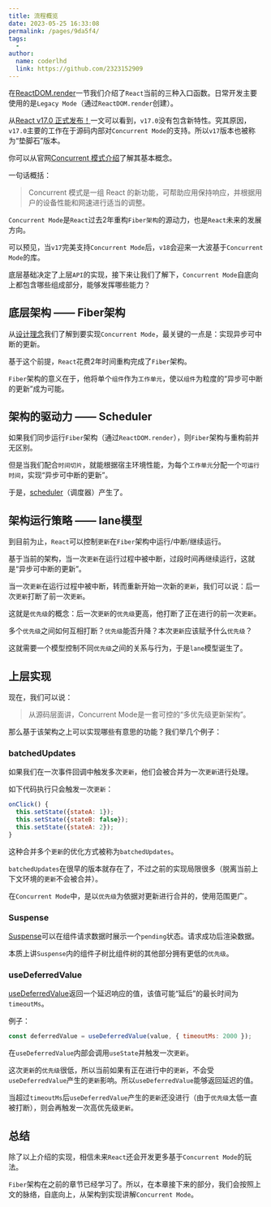 ```yaml
---
title: 流程概览
date: 2023-05-25 16:33:08
permalink: /pages/9da5f4/
tags:
  - 
author: 
  name: coderlhd
  link: https://github.com/2323152909
---
```

在[ReactDOM.render](../state/reactdom.html#react%E7%9A%84%E5%85%B6%E4%BB%96%E5%85%A5%E5%8F%A3%E5%87%BD%E6%95%B0)一节我们介绍了`React`当前的三种入口函数。日常开发主要使用的是`Legacy Mode`（通过`ReactDOM.render`创建）。

从[React v17.0 正式发布！](https://mp.weixin.qq.com/s/zrrqldzRbcPApga_Cp2b8A)一文可以看到，`v17.0`没有包含新特性。究其原因，`v17.0`主要的工作在于源码内部对`Concurrent Mode`的支持。所以`v17`版本也被称为“垫脚石”版本。

你可以从官网[Concurrent 模式介绍](https://zh-hans.reactjs.org/docs/concurrent-mode-intro.html)了解其基本概念。

一句话概括：

> Concurrent 模式是一组 React 的新功能，可帮助应用保持响应，并根据用户的设备性能和网速进行适当的调整。

`Concurrent Mode`是`React`过去2年重构`Fiber架构`的源动力，也是`React`未来的发展方向。

可以预见，当`v17`完美支持`Concurrent Mode`后，`v18`会迎来一大波基于`Concurrent Mode`的库。

底层基础决定了上层`API`的实现，接下来让我们了解下，`Concurrent Mode`自底向上都包含哪些组成部分，能够发挥哪些能力？

## 底层架构 —— Fiber架构

从[设计理念](../preparation/idea.html)我们了解到要实现`Concurrent Mode`，最关键的一点是：实现异步可中断的更新。

基于这个前提，`React`花费2年时间重构完成了`Fiber`架构。

`Fiber`架构的意义在于，他将单个`组件`作为`工作单元`，使以`组件`为粒度的“异步可中断的更新”成为可能。

## 架构的驱动力 —— Scheduler

如果我们同步运行`Fiber`架构（通过`ReactDOM.render`），则`Fiber`架构与重构前并无区别。

但是当我们配合`时间切片`，就能根据宿主环境性能，为每个`工作单元`分配一个`可运行时间`，实现“异步可中断的更新”。

于是，[scheduler](https://github.com/facebook/react/tree/master/packages/scheduler)（调度器）产生了。

## 架构运行策略 —— lane模型

到目前为止，`React`可以控制`更新`在`Fiber`架构中运行/中断/继续运行。

基于当前的架构，当一次`更新`在运行过程中被中断，过段时间再继续运行，这就是“异步可中断的更新”。

当一次`更新`在运行过程中被中断，转而重新开始一次新的`更新`，我们可以说：后一次`更新`打断了前一次`更新`。

这就是`优先级`的概念：后一次`更新`的`优先级`更高，他打断了正在进行的前一次`更新`。

多个`优先级`之间如何互相打断？`优先级`能否升降？本次`更新`应该赋予什么`优先级`？

这就需要一个模型控制不同`优先级`之间的关系与行为，于是`lane`模型诞生了。

## 上层实现

现在，我们可以说：

> 从源码层面讲，Concurrent Mode是一套可控的“多优先级更新架构”。

那么基于该架构之上可以实现哪些有意思的功能？我们举几个例子：

### batchedUpdates

如果我们在一次事件回调中触发多次`更新`，他们会被合并为一次`更新`进行处理。

如下代码执行只会触发一次`更新`：

```js
onClick() {
  this.setState({stateA: 1});
  this.setState({stateB: false});
  this.setState({stateA: 2});
}
```

这种合并多个`更新`的优化方式被称为`batchedUpdates`。

`batchedUpdates`在很早的版本就存在了，不过之前的实现局限很多（脱离当前上下文环境的`更新`不会被合并）。

在`Concurrent Mode`中，是以`优先级`为依据对更新进行合并的，使用范围更广。

### Suspense

[Suspense](https://zh-hans.reactjs.org/docs/concurrent-mode-suspense.html)可以在组件请求数据时展示一个`pending`状态。请求成功后渲染数据。

本质上讲`Suspense`内的组件子树比组件树的其他部分拥有更低的`优先级`。

### useDeferredValue

[useDeferredValue](https://zh-hans.reactjs.org/docs/concurrent-mode-reference.html#usedeferredvalue)返回一个延迟响应的值，该值可能“延后”的最长时间为`timeoutMs`。

例子：

```js
const deferredValue = useDeferredValue(value, { timeoutMs: 2000 });
```

在`useDeferredValue`内部会调用`useState`并触发一次`更新`。

这次`更新`的`优先级`很低，所以当前如果有正在进行中的`更新`，不会受`useDeferredValue`产生的`更新`影响。所以`useDeferredValue`能够返回延迟的值。

当超过`timeoutMs`后`useDeferredValue`产生的`更新`还没进行（由于`优先级`太低一直被打断），则会再触发一次高优先级`更新`。

## 总结

除了以上介绍的实现，相信未来`React`还会开发更多基于`Concurrent Mode`的玩法。

`Fiber`架构在之前的章节已经学习了。所以，在本章接下来的部分，我们会按照上文的脉络，自底向上，从架构到实现讲解`Concurrent Mode`。







